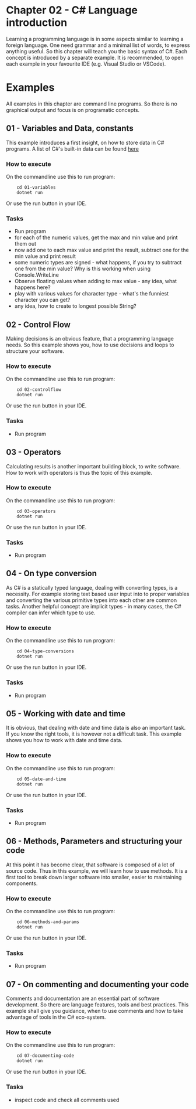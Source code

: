 # Chapter 02 - C# Language introduction
Learning a programming language is in some aspects similar to learning a foreign language. One need grammar and a minimal list of words, to express anything useful. So this chapter will teach you the basic syntax of C#. Each concept is introduced by a separate example. It is recommended, to open each example in your favourite IDE (e.g. Visual Studio or VSCode).

# Examples
All examples in this chapter are command line programs. So there is no graphical output and focus is on programatic concepts. 

## 01 - Variables and Data, constants
This example introduces a first insight, on how to store data in C# programs. A list of C#'s built-in data can be found [here](https://learn.microsoft.com/en-us/dotnet/csharp/language-reference/builtin-types/built-in-types)

### How to execute
On the commandline use this to run program:
```shell
    cd 01-variables
    dotnet run
```
Or use the run button in your IDE.

### Tasks
* Run program
* for each of the numeric values, get the max and min value and print them out 
* now add one to each max value and print the result, subtract one for the min value and print result
* some numeric types are signed - what happens, if you try to subtract one from the min value? Why is this working when using Console.WriteLine
* Observe floating values when adding to max value - any idea, what happens here?
* play with various values for character type - what's the funniest character you can get?
* any idea, how to create to longest possible String?

## 02 - Control Flow
Making decisions is an obvious feature, that a programming language needs. So this example shows you, how to use decisions and loops to structure your software.

### How to execute
On the commandline use this to run program:
```shell
    cd 02-controlflow
    dotnet run
```
Or use the run button in your IDE.

### Tasks
* Run program

## 03 - Operators
Calculating results is another important building block, to write software. How to work with operators is thus the topic of this example.

### How to execute
On the commandline use this to run program:
```shell
    cd 03-operators
    dotnet run
```
Or use the run button in your IDE.

### Tasks
* Run program

## 04 - On type conversion
As C# is a statically typed language, dealing with converting types, is a necessity. For example storing text based user input into to proper variables and converting the various primitive types into each other are common tasks. Another helpful concept are implicit types - in many cases, the C# compiler can infer which type to use.

### How to execute
On the commandline use this to run program:
```shell
    cd 04-type-conversions
    dotnet run
```
Or use the run button in your IDE.

### Tasks
* Run program

## 05 - Working with date and time
It is obvious, that dealing with date and time data is also an important task. If you know the right tools, it is however not a difficult task. This example shows you how to work with date and time data.

### How to execute
On the commandline use this to run program:
```shell
    cd 05-date-and-time
    dotnet run
```
Or use the run button in your IDE.

### Tasks
* Run program

## 06 - Methods, Parameters and structuring your code
At this point it has become clear, that software is composed of a lot of source code. Thus in this example, we will learn how to use methods. It is a first tool to break down larger software into smaller, easier to maintaining components.

### How to execute
On the commandline use this to run program:
```shell
    cd 06-methods-and-params
    dotnet run
```
Or use the run button in your IDE.

### Tasks
* Run program

## 07 - On commenting and documenting your code
Comments and documentation are an essential part of software development. So there are language features, tools and best practices. This example shall give you guidance, when to use comments and how to take advantage of tools in the C# eco-system. 

### How to execute
On the commandline use this to run program:
```shell
    cd 07-documenting-code
    dotnet run
```
Or use the run button in your IDE.

### Tasks
* inspect code and check all comments used